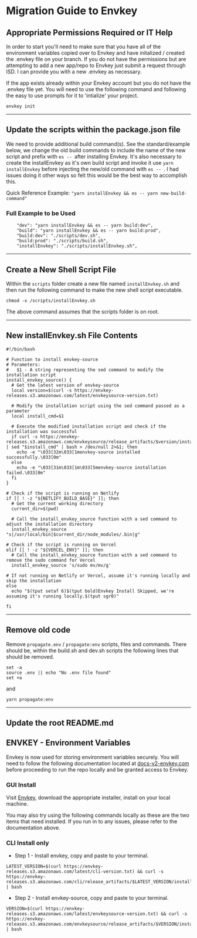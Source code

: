 # Migration Guide to Envkey

## Appropriate Permissions Required or IT Help

In order to start you'll need to make sure that you have all of the environment variables copied over to Envkey and have initalized / created the .envkey file on your branch. If you do not have the permissions but are attempting to add a new app/repo to Envkey just submit a request through ISD. I can provide you with a new .envkey as necessary.

If the app exists already within your Envkey account but you do not have the .envkey file yet. You will need to use the following command and following the easy to use prompts for it to 'intialize' your project.

```
envkey init
```

---

## Update the scripts within the package.json file

We need to provide additional build command(s). See the standard/example below, we change the old build commands to include the name of the new script and prefix with `es -- `after installing Envkey. It's also necessary to create the installEnvkey as it's own build script and invoke it use `yarn installEnvkey` before injecting the new/old command with `es -- `. I had issues doing it other ways so felt this would be the best way to accomplish this.

Quick Reference Example: `"yarn installEnvkey && es -- yarn new-build-command"`

### Full Example to be Used

```
    "dev": "yarn installEnvkey && es -- yarn build:dev",
    "build": "yarn installEnvkey && es -- yarn build:prod",
    "build:dev": "./scripts/dev.sh",
    "build:prod": "./scripts/build.sh",
    "installEnvkey": "./scripts/installEnvkey.sh",
```

---

## Create a New Shell Script File

Within the `scripts` folder create a new file named `installEnvkey.sh` and then run the following command to make the new shell script executable.

```
chmod -x /scripts/installEnvkey.sh
```

The above command assumes that the scripts folder is on root.

---

## New installEnvkey.sh File Contents

```
#!/bin/bash

# Function to install envkey-source
# Parameters:
#   $1 - A string representing the sed command to modify the installation script
install_envkey_source() {
  # Get the latest version of envkey-source
  local version=$(curl -s https://envkey-releases.s3.amazonaws.com/latest/envkeysource-version.txt)

  # Modify the installation script using the sed command passed as a parameter
  local install_cmd=$1

  # Execute the modified installation script and check if the installation was successful
  if curl -s https://envkey-releases.s3.amazonaws.com/envkeysource/release_artifacts/$version/install.sh | sed "$install_cmd" | bash > /dev/null 2>&1; then
    echo -e "\033[32m\033[1menvkey-source installed successfully.\033[0m"
  else
    echo -e "\033[31m\033[1m\033[5menvkey-source installation failed.\033[0m"
  fi
}

# Check if the script is running on Netlify
if [[ ! -z "${NETLIFY_BUILD_BASE}" ]]; then
  # Get the current working directory
  current_dir=$(pwd)

  # Call the install_envkey_source function with a sed command to adjust the installation directory
  install_envkey_source "s|/usr/local/bin|$current_dir/node_modules/.bin|g"

# Check if the script is running on Vercel
elif [[ ! -z "${VERCEL_ENV}" ]]; then
  # Call the install_envkey_source function with a sed command to remove the sudo command for Vercel
  install_envkey_source 's/sudo mv/mv/g'

# If not running on Netlify or Vercel, assume it's running locally and skip the installation
else
  echo "$(tput setaf 6)$(tput bold)Envkey Install Skipped, we're assuming it's running locally.$(tput sgr0)"

fi
```

---

## Remove old code

Remove `propagate.env` / `propagate:env` scripts, files and commands. There should be, within the build.sh and dev.sh scripts the following lines that should be removed.

```
set -a
source .env || echo "No .env file found"
set +a
```

and

```
yarn propagate:env
```

---

## Update the root README.md
## ENVKEY - Environment Variables

Envkey is now used for storing environment variables securely. You will need to follow the following documentation located at [docs-v2-envkey.com](https://docs-v2.envkey.com/docs/install) before proceeding to run the repo locally and be granted access to Envkey.

### GUI Install
Visit [Envkey](https://envkey.com), download the appropriate installer, install on your local machine.

You may also try using the following commands locally as these are the two items that need installed. If you run in to any issues, please refer to the documentation above.

### CLI Install only

- Step 1 - Install envkey, copy and paste to your terminal.

```
LATEST_VERSION=$(curl https://envkey-releases.s3.amazonaws.com/latest/cli-version.txt) && curl -s https://envkey-releases.s3.amazonaws.com/cli/release_artifacts/$LATEST_VERSION/install.sh | bash
```

- Step 2 - Install envkey-source, copy and paste to your terminal.

```
VERSION=$(curl https://envkey-releases.s3.amazonaws.com/latest/envkeysource-version.txt) && curl -s https://envkey-releases.s3.amazonaws.com/envkeysource/release_artifacts/$VERSION/install.sh | bash
```
